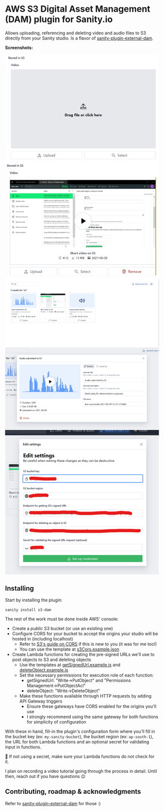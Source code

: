 # AWS S3 Digital Asset Management (DAM) plugin for Sanity.io

Allows uploading, referencing and deleting video and audio files to S3 directly from your Sanity studio. Is a flavor of [sanity-plugin-external-dam](https://github.com/hdoro/sanity-plugin-external-dam).

**Screenshots:**

![Screenshot of the file uploader](../../screenshot-uploader.png)
![Screenshot of the file preview](../../screenshot-file-preview.png)
![Screenshot of the file browser](../../screenshot-browser.png)
![Screenshot of the file details](../../screenshot-file-details.png)
![Screenshot of the credentials set-up](../../screenshot-credentials.png)

## Installing

Start by installing the plugin:

`sanity install s3-dam`

The rest of the work must be done inside AWS' console:

- Create a _public_ S3 bucket (or use an existing one)
- Configure CORS for your bucket to accept the origins your studio will be hosted in (including localhost)
  - Refer to [S3's guide on CORS](https://docs.aws.amazon.com/AmazonS3/latest/userguide/enabling-cors-examples.html) if this is new to you (it was for me too!)
  - You can use the template at [s3Cors.example.json](https://github.com/hdoro/sanity-plugin-external-dam/blob/main/packages/aws/s3Cors.example.json)
- Create Lambda functions for creating the pre-signed URLs we'll use to post objects to S3 and deleting objects
  - Use the templates at [getSignedUrl.example.js](https://github.com/hdoro/sanity-plugin-external-dam/blob/main/packages/aws/getSignedUrl.example.js) and [deleteObject.example.js](https://github.com/hdoro/sanity-plugin-external-dam/blob/main/packages/aws/deleteObject.example.js)
  - Set the necessary permissions for execution role of each function:
    - getSignedUrl: "Write->PutObject" and "Permissions Management->PutObjectAcl"
    - deleteObject: "Write->DeleteObject"
  - Make these functions available through HTTP requests by adding API Gateway triggers
    - Ensure these gateways have CORS enabled for the origins you'll use
    - I strongly recommend using the same gateway for both functions for simplicity of configuration

With these in hand, fill-in the plugin's configuration form where you'll fill in the bucket key (ex: `my-sanity-bucket`), the bucket region (ex: `ap-south-1`), the URL for both Lambda functions and an optional secret for validating input in functions.

🚨 If not using a secret, make sure your Lambda functions do not check for it.

I plan on recording a video tutorial going through the process in detail. Until then, reach out if you have questions 😉

## Contributing, roadmap & acknowledgments

Refer to [sanity-plugin-external-dam](https://github.com/hdoro/sanity-plugin-external-dam) for those :)